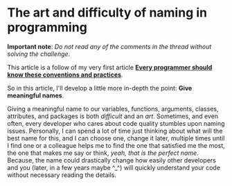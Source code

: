 # The art and difficulty of naming in programming

**Important note**: *Do not read any of the comments in the thread without solving the challenge*.


This article is a follow of my very first article 
**[Every programmer should know these conventions and practices](https://dev.to/fayomihorace/every-programmer-should-know-these-conventions-and-practices-8j6)**.

So in this article, I'll develop a little more in-depth the point: **Give meaningful names**.

Giving a meaningful name to our variables, functions, arguments, classes, attributes, and packages is both *difficult* and an *art*. Sometimes, and even often, every developer who cares about code quality stumbles upon naming issues. Personally, I can spend a lot of time just thinking about what will the best name for this, and I can choose one, change it later, multiple times until I find one or a colleague helps me to find the one that satisfied me the most, the one that makes me say or think, *yeah, that is the perfect name*.
Because, the name could drastically change how easily other developers and you (later, in a few years maybe ^_^) will quickly understand your code without necessary reading the details.
